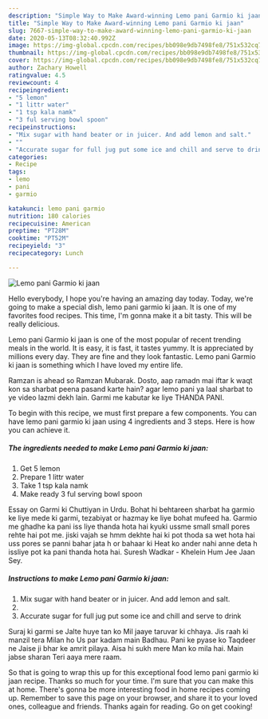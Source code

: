 ```yaml
---
description: "Simple Way to Make Award-winning Lemo pani Garmio ki jaan"
title: "Simple Way to Make Award-winning Lemo pani Garmio ki jaan"
slug: 7667-simple-way-to-make-award-winning-lemo-pani-garmio-ki-jaan
date: 2020-05-13T08:32:40.992Z
image: https://img-global.cpcdn.com/recipes/bb098e9db7498fe8/751x532cq70/lemo-pani-garmio-ki-jaan-recipe-main-photo.jpg
thumbnail: https://img-global.cpcdn.com/recipes/bb098e9db7498fe8/751x532cq70/lemo-pani-garmio-ki-jaan-recipe-main-photo.jpg
cover: https://img-global.cpcdn.com/recipes/bb098e9db7498fe8/751x532cq70/lemo-pani-garmio-ki-jaan-recipe-main-photo.jpg
author: Zachary Howell
ratingvalue: 4.5
reviewcount: 4
recipeingredient:
- "5 lemon"
- "1 littr water"
- "1 tsp kala namk"
- "3 ful serving bowl spoon"
recipeinstructions:
- "Mix sugar with hand beater or in juicer. And add lemon and salt."
- ""
- "Accurate sugar for full jug put some ice and chill and serve to drink"
categories:
- Recipe
tags:
- lemo
- pani
- garmio

katakunci: lemo pani garmio 
nutrition: 180 calories
recipecuisine: American
preptime: "PT28M"
cooktime: "PT52M"
recipeyield: "3"
recipecategory: Lunch

---
```



![Lemo pani Garmio ki jaan](https://img-global.cpcdn.com/recipes/bb098e9db7498fe8/751x532cq70/lemo-pani-garmio-ki-jaan-recipe-main-photo.jpg)

Hello everybody, I hope you're having an amazing day today. Today, we're going to make a special dish, lemo pani garmio ki jaan. It is one of my favorites food recipes. This time, I'm gonna make it a bit tasty. This will be really delicious.

Lemo pani Garmio ki jaan is one of the most popular of recent trending meals in the world. It is easy, it is fast, it tastes yummy. It is appreciated by millions every day. They are fine and they look fantastic. Lemo pani Garmio ki jaan is something which I have loved my entire life.

Ramzan is ahead so Ramzan Mubarak. Dosto, aap ramadn mai iftar k waqt kon sa sharbat peena pasand karte hain? agar lemo pani ya laal sharbat to ye video lazmi dekh lain. Garmi me kabutar ke liye THANDA PANI.


To begin with this recipe, we must first prepare a few components. You can have lemo pani garmio ki jaan using 4 ingredients and 3 steps. Here is how you can achieve it.

<!--inarticleads1-->

##### The ingredients needed to make Lemo pani Garmio ki jaan:

1. Get 5 lemon
1. Prepare 1 littr water
1. Take 1 tsp kala namk
1. Make ready 3 ful serving bowl spoon


Essay on Garmi ki Chuttiyan in Urdu. Bohat hi behtareen sharbat ha garmio ke liye mede ki garmi, tezabiyat or hazmay ke liye bohat mufeed ha. Garmio me ghadhe ka pani iss liye thanda hota hai kyuki ussme small small pores rehte hai pot me. jiski vajah se hmm dekhte hai ki pot thoda sa wet hota hai uss pores se panni bahar jata h or bahaar ki Heat ko ander nahi anne deta h issliye pot ka pani thanda hota hai. Suresh Wadkar - Khelein Hum Jee Jaan Sey. 

<!--inarticleads2-->

##### Instructions to make Lemo pani Garmio ki jaan:

1. Mix sugar with hand beater or in juicer. And add lemon and salt.
1. 
1. Accurate sugar for full jug put some ice and chill and serve to drink


Suraj ki garmi se Jalte huye tan ko Mil jaaye taruvar ki chhaya. Jis raah ki manzil tera Milan ho Us par kadam main Badhau. Pani ke pyase ko Taqdeer ne Jaise ji bhar ke amrit pilaya. Aisa hi sukh mere Man ko mila hai. Main jabse sharan Teri aaya mere raam. 

So that is going to wrap this up for this exceptional food lemo pani garmio ki jaan recipe. Thanks so much for your time. I'm sure that you can make this at home. There's gonna be more interesting food in home recipes coming up. Remember to save this page on your browser, and share it to your loved ones, colleague and friends. Thanks again for reading. Go on get cooking!
